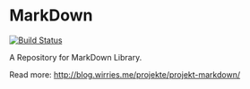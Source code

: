 MarkDown
======

[![Build Status](https://travis-ci.org/denisw160/MarkDown.svg?branch=master)](https://travis-ci.org/denisw/MarkDown)

A Repository for MarkDown Library.
 
Read more: http://blog.wirries.me/projekte/projekt-markdown/
